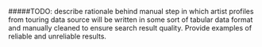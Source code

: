 #####TODO: describe rationale behind manual step in which artist profiles from touring data source will be written in some sort of tabular data format and manually cleaned to ensure search result quality. Provide examples of reliable and unreliable results.
